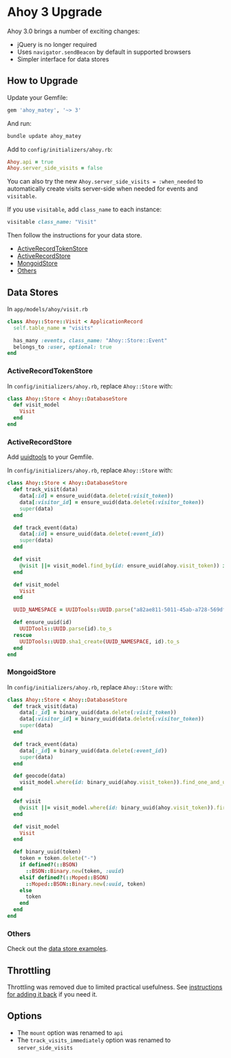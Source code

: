 # Ahoy 3 Upgrade

Ahoy 3.0 brings a number of exciting changes:

- jQuery is no longer required
- Uses `navigator.sendBeacon` by default in supported browsers
- Simpler interface for data stores

## How to Upgrade

Update your Gemfile:

```ruby
gem 'ahoy_matey', '~> 3'
```

And run:

```sh
bundle update ahoy_matey
```

Add to `config/initializers/ahoy.rb`:

```ruby
Ahoy.api = true
Ahoy.server_side_visits = false
```

You can also try the new `Ahoy.server_side_visits = :when_needed` to automatically create visits server-side when needed for events and `visitable`.

If you use `visitable`, add `class_name` to each instance:

```ruby
visitable class_name: "Visit"
```

Then follow the instructions for your data store.

- [ActiveRecordTokenStore](#activerecordtokenstore)
- [ActiveRecordStore](#activerecordstore)
- [MongoidStore](#mongoidstore)
- [Others](#others)

## Data Stores

In `app/models/ahoy/visit.rb`
```ruby
class Ahoy::Store::Visit < ApplicationRecord
  self.table_name = "visits"

  has_many :events, class_name: "Ahoy::Store::Event"
  belongs_to :user, optional: true
end
```

### ActiveRecordTokenStore

In `config/initializers/ahoy.rb`, replace `Ahoy::Store` with:

```ruby
class Ahoy::Store < Ahoy::DatabaseStore
  def visit_model
    Visit
  end
end
```

### ActiveRecordStore

Add [uuidtools](https://github.com/sporkmonger/uuidtools) to your Gemfile.

In `config/initializers/ahoy.rb`, replace `Ahoy::Store` with:

```ruby
class Ahoy::Store < Ahoy::DatabaseStore
  def track_visit(data)
    data[:id] = ensure_uuid(data.delete(:visit_token))
    data[:visitor_id] = ensure_uuid(data.delete(:visitor_token))
    super(data)
  end

  def track_event(data)
    data[:id] = ensure_uuid(data.delete(:event_id))
    super(data)
  end

  def visit
    @visit ||= visit_model.find_by(id: ensure_uuid(ahoy.visit_token)) if ahoy.visit_token
  end

  def visit_model
    Visit
  end

  UUID_NAMESPACE = UUIDTools::UUID.parse("a82ae811-5011-45ab-a728-569df7499c5f")

  def ensure_uuid(id)
    UUIDTools::UUID.parse(id).to_s
  rescue
    UUIDTools::UUID.sha1_create(UUID_NAMESPACE, id).to_s
  end
end
```

### MongoidStore

In `config/initializers/ahoy.rb`, replace `Ahoy::Store` with:

```ruby
class Ahoy::Store < Ahoy::DatabaseStore
  def track_visit(data)
    data[:_id] = binary_uuid(data.delete(:visit_token))
    data[:visitor_id] = binary_uuid(data.delete(:visitor_token))
    super(data)
  end

  def track_event(data)
    data[:_id] = binary_uuid(data.delete(:event_id))
    super(data)
  end

  def geocode(data)
    visit_model.where(id: binary_uuid(ahoy.visit_token)).find_one_and_update({"$set": data}, {upsert: true})
  end

  def visit
    @visit ||= visit_model.where(id: binary_uuid(ahoy.visit_token)).first if ahoy.visit_token
  end

  def visit_model
    Visit
  end

  def binary_uuid(token)
    token = token.delete("-")
    if defined?(::BSON)
      ::BSON::Binary.new(token, :uuid)
    elsif defined?(::Moped::BSON)
      ::Moped::BSON::Binary.new(:uuid, token)
    else
      token
    end
  end
end
```

### Others

Check out the [data store examples](Data-Store-Examples.md).

## Throttling

Throttling was removed due to limited practical usefulness. See [instructions for adding it back](../README.md#throttling) if you need it.

## Options

- The `mount` option was renamed to `api`
- The `track_visits_immediately` option was renamed to `server_side_visits`
